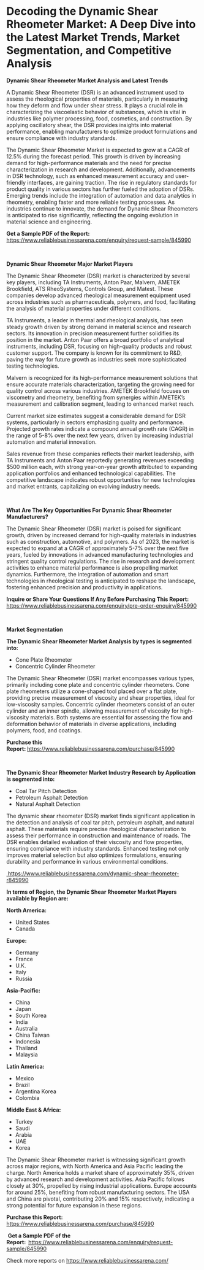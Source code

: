 <p><h1>Decoding the Dynamic Shear Rheometer Market: A Deep Dive into the Latest Market Trends, Market Segmentation, and Competitive Analysis</h1></p><p><strong>Dynamic Shear Rheometer Market Analysis and Latest Trends</strong></p>
<p><p>A Dynamic Shear Rheometer (DSR) is an advanced instrument used to assess the rheological properties of materials, particularly in measuring how they deform and flow under shear stress. It plays a crucial role in characterizing the viscoelastic behavior of substances, which is vital in industries like polymer processing, food, cosmetics, and construction. By applying oscillatory shear, the DSR provides insights into material performance, enabling manufacturers to optimize product formulations and ensure compliance with industry standards.</p><p>The Dynamic Shear Rheometer Market is expected to grow at a CAGR of 12.5% during the forecast period. This growth is driven by increasing demand for high-performance materials and the need for precise characterization in research and development. Additionally, advancements in DSR technology, such as enhanced measurement accuracy and user-friendly interfaces, are gaining traction. The rise in regulatory standards for product quality in various sectors has further fueled the adoption of DSRs. Emerging trends include the integration of automation and data analytics in rheometry, enabling faster and more reliable testing processes. As industries continue to innovate, the demand for Dynamic Shear Rheometers is anticipated to rise significantly, reflecting the ongoing evolution in material science and engineering.</p></p>
<p><strong>Get a Sample PDF of the Report:&nbsp;</strong> <a href="https://www.reliablebusinessarena.com/enquiry/request-sample/845990?utm_campaign=2530&utm_medium=2&utm_source=Github&utm_content=ia&utm_term=10042025&utm_id=dynamic-shear-rheometer">https://www.reliablebusinessarena.com/enquiry/request-sample/845990</a></p>
<p>&nbsp;</p>
<p><strong>Dynamic Shear Rheometer Major Market Players</strong></p>
<p><p>The Dynamic Shear Rheometer (DSR) market is characterized by several key players, including TA Instruments, Anton Paar, Malvern, AMETEK Brookfield, ATS RheoSystems, Controls Group, and Matest. These companies develop advanced rheological measurement equipment used across industries such as pharmaceuticals, polymers, and food, facilitating the analysis of material properties under different conditions.</p><p>TA Instruments, a leader in thermal and rheological analysis, has seen steady growth driven by strong demand in material science and research sectors. Its innovation in precision measurement further solidifies its position in the market. Anton Paar offers a broad portfolio of analytical instruments, including DSR, focusing on high-quality products and robust customer support. The company is known for its commitment to R&D, paving the way for future growth as industries seek more sophisticated testing technologies. </p><p>Malvern is recognized for its high-performance measurement solutions that ensure accurate materials characterization, targeting the growing need for quality control across various industries. AMETEK Brookfield focuses on viscometry and rheometry, benefiting from synergies within AMETEK’s measurement and calibration segment, leading to enhanced market reach. </p><p>Current market size estimates suggest a considerable demand for DSR systems, particularly in sectors emphasizing quality and performance. Projected growth rates indicate a compound annual growth rate (CAGR) in the range of 5-8% over the next few years, driven by increasing industrial automation and material innovation.</p><p>Sales revenue from these companies reflects their market leadership, with TA Instruments and Anton Paar reportedly generating revenues exceeding $500 million each, with strong year-on-year growth attributed to expanding application portfolios and enhanced technological capabilities. The competitive landscape indicates robust opportunities for new technologies and market entrants, capitalizing on evolving industry needs.</p></p>
<p>&nbsp;</p>
<p><strong>What Are The Key Opportunities For Dynamic Shear Rheometer Manufacturers?</strong></p>
<p><p>The Dynamic Shear Rheometer (DSR) market is poised for significant growth, driven by increased demand for high-quality materials in industries such as construction, automotive, and polymers. As of 2023, the market is expected to expand at a CAGR of approximately 5-7% over the next five years, fueled by innovations in advanced manufacturing technologies and stringent quality control regulations. The rise in research and development activities to enhance material performance is also propelling market dynamics. Furthermore, the integration of automation and smart technologies in rheological testing is anticipated to reshape the landscape, fostering enhanced precision and productivity in applications.</p></p>
<p><strong>Inquire or Share Your Questions If Any Before Purchasing This Report:</strong> <a href="https://www.reliablebusinessarena.com/enquiry/pre-order-enquiry/845990?utm_campaign=2530&utm_medium=2&utm_source=Github&utm_content=ia&utm_term=10042025&utm_id=dynamic-shear-rheometer">https://www.reliablebusinessarena.com/enquiry/pre-order-enquiry/845990</a></p>
<p>&nbsp;</p>
<p><strong>Market Segmentation</strong></p>
<p><strong>The Dynamic Shear Rheometer Market Analysis by types is segmented into:</strong></p>
<p><ul><li>Cone Plate Rheometer</li><li>Concentric Cylinder Rheometer</li></ul></p>
<p><p>The Dynamic Shear Rheometer (DSR) market encompasses various types, primarily including cone plate and concentric cylinder rheometers. Cone plate rheometers utilize a cone-shaped tool placed over a flat plate, providing precise measurement of viscosity and shear properties, ideal for low-viscosity samples. Concentric cylinder rheometers consist of an outer cylinder and an inner spindle, allowing measurement of viscosity for high-viscosity materials. Both systems are essential for assessing the flow and deformation behavior of materials in diverse applications, including polymers, food, and coatings.</p></p>
<p><strong>Purchase this Report:&nbsp;</strong><a href="https://www.reliablebusinessarena.com/purchase/845990?utm_campaign=2530&utm_medium=2&utm_source=Github&utm_content=ia&utm_term=10042025&utm_id=dynamic-shear-rheometer">https://www.reliablebusinessarena.com/purchase/845990</a></p>
<p>&nbsp;</p>
<p><strong>The Dynamic Shear Rheometer Market Industry Research by Application is segmented into:</strong></p>
<p><ul><li>Coal Tar Pitch Detection</li><li>Petroleum Asphalt Detection</li><li>Natural Asphalt Detection</li></ul></p>
<p><p>The dynamic shear rheometer (DSR) market finds significant application in the detection and analysis of coal tar pitch, petroleum asphalt, and natural asphalt. These materials require precise rheological characterization to assess their performance in construction and maintenance of roads. The DSR enables detailed evaluation of their viscosity and flow properties, ensuring compliance with industry standards. Enhanced testing not only improves material selection but also optimizes formulations, ensuring durability and performance in various environmental conditions.</p></p>
<p><a href="https://www.reliablebusinessarena.com/dynamic-shear-rheometer-r845990?utm_campaign=2530&utm_medium=2&utm_source=Github&utm_content=ia&utm_term=10042025&utm_id=dynamic-shear-rheometer">&nbsp;https://www.reliablebusinessarena.com/dynamic-shear-rheometer-r845990</a></p>
<p><strong>In terms of Region, the Dynamic Shear Rheometer Market Players available by Region are:</strong></p>
<p>
    <p> <strong> North America: </strong>
        <ul>
            <li>United States</li>
            <li>Canada</li>
        </ul>
        </p> 
    <p> <strong> Europe: </strong>
        <ul>
            <li>Germany</li>
            <li>France</li>
            <li>U.K.</li>
            <li>Italy</li>
            <li>Russia</li>
        </ul>
        </p> 
    <p> <strong> Asia-Pacific: </strong>
        <ul>
            <li>China</li>
            <li>Japan</li>
            <li>South Korea</li>
            <li>India</li>
            <li>Australia</li>
            <li>China Taiwan</li>
            <li>Indonesia</li>
            <li>Thailand</li>
            <li>Malaysia</li>
        </ul>
        </p> 
    <p> <strong> Latin America: </strong>
        <ul>
            <li>Mexico</li>
            <li>Brazil</li>
            <li>Argentina Korea</li>
            <li>Colombia</li>
        </ul>
        </p> 
    <p> <strong> Middle East & Africa: </strong>
        <ul>
            <li>Turkey</li>
            <li>Saudi</li>
            <li>Arabia</li>
            <li>UAE</li>
            <li>Korea</li>
        </ul>
    </p>
    </p>
<p><p>The Dynamic Shear Rheometer market is witnessing significant growth across major regions, with North America and Asia Pacific leading the charge. North America holds a market share of approximately 35%, driven by advanced research and development activities. Asia Pacific follows closely at 30%, propelled by rising industrial applications. Europe accounts for around 25%, benefiting from robust manufacturing sectors. The USA and China are pivotal, contributing 20% and 15% respectively, indicating a strong potential for future expansion in these regions.</p></p>
<p><strong>Purchase this Report: </strong><a href="https://www.reliablebusinessarena.com/purchase/845990?utm_campaign=2530&utm_medium=2&utm_source=Github&utm_content=ia&utm_term=10042025&utm_id=dynamic-shear-rheometer">https://www.reliablebusinessarena.com/purchase/845990</a></p>
<p>&nbsp;<strong>Get a Sample PDF of the Report:&nbsp;&nbsp;</strong><a href="https://www.reliablebusinessarena.com/enquiry/request-sample/845990?utm_campaign=2530&utm_medium=2&utm_source=Github&utm_content=ia&utm_term=10042025&utm_id=dynamic-shear-rheometer">https://www.reliablebusinessarena.com/enquiry/request-sample/845990</a></p>
<p><strong></strong></p>
<p>Check more reports on <a href="https://www.reliablebusinessarena.com/?utm_campaign=2530&utm_medium=2&utm_source=Github&utm_content=ia&utm_term=10042025&utm_id=dynamic-shear-rheometer">https://www.reliablebusinessarena.com/</a></p>